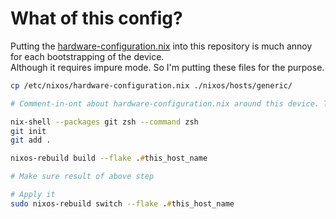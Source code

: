 # What of this config?

Putting the [hardware-configuration.nix](/etc/nixos/hardware-configuration.nix) into this repository is much annoy for each bootstrapping of the device.\
Although it requires impure mode. So I'm putting these files for the purpose.

```bash
cp /etc/nixos/hardware-configuration.nix ./nixos/hosts/generic/

# Comment-in-ont about hardware-configuration.nix around this device. Typically in this repo and .gitignore on root dir of this repository

nix-shell --packages git zsh --command zsh
git init
git add .
```

```zsh
nixos-rebuild build --flake .#this_host_name

# Make sure result of above step

# Apply it
sudo nixos-rebuild switch --flake .#this_host_name
```
